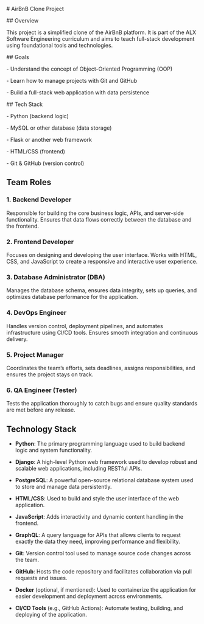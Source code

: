 \# AirBnB Clone Project



\## Overview

This project is a simplified clone of the AirBnB platform. It is part of the ALX Software Engineering curriculum and aims to teach full-stack development using foundational tools and technologies.



\## Goals

\- Understand the concept of Object-Oriented Programming (OOP)

\- Learn how to manage projects with Git and GitHub

\- Build a full-stack web application with data persistence



\## Tech Stack

\- Python (backend logic)

\- MySQL or other database (data storage)

\- Flask or another web framework

\- HTML/CSS (frontend)

\- Git \& GitHub (version control)







## Team Roles

### 1. Backend Developer
Responsible for building the core business logic, APIs, and server-side functionality. Ensures that data flows correctly between the database and the frontend.

### 2. Frontend Developer
Focuses on designing and developing the user interface. Works with HTML, CSS, and JavaScript to create a responsive and interactive user experience.

### 3. Database Administrator (DBA)
Manages the database schema, ensures data integrity, sets up queries, and optimizes database performance for the application.

### 4. DevOps Engineer
Handles version control, deployment pipelines, and automates infrastructure using CI/CD tools. Ensures smooth integration and continuous delivery.

### 5. Project Manager
Coordinates the team’s efforts, sets deadlines, assigns responsibilities, and ensures the project stays on track.

### 6. QA Engineer (Tester)
Tests the application thoroughly to catch bugs and ensure quality standards are met before any release.




## Technology Stack

- **Python**: The primary programming language used to build backend logic and system functionality.

- **Django**: A high-level Python web framework used to develop robust and scalable web applications, including RESTful APIs.

- **PostgreSQL**: A powerful open-source relational database system used to store and manage data persistently.

- **HTML/CSS**: Used to build and style the user interface of the web application.

- **JavaScript**: Adds interactivity and dynamic content handling in the frontend.

- **GraphQL**: A query language for APIs that allows clients to request exactly the data they need, improving performance and flexibility.

- **Git**: Version control tool used to manage source code changes across the team.

- **GitHub**: Hosts the code repository and facilitates collaboration via pull requests and issues.

- **Docker** (optional, if mentioned): Used to containerize the application for easier development and deployment across environments.

- **CI/CD Tools** (e.g., GitHub Actions): Automate testing, building, and deploying of the application.
